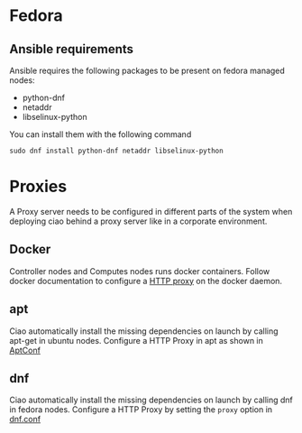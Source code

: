 # Fedora
## Ansible requirements
Ansible requires the following packages to be present on fedora managed nodes:
* python-dnf
* netaddr
* libselinux-python

You can install them with the following command
```
sudo dnf install python-dnf netaddr libselinux-python
```

# Proxies
A Proxy server needs to be configured in different parts of the system when deploying
ciao behind a proxy server like in a corporate environment.

## Docker
Controller nodes and Computes nodes runs docker containers. Follow docker documentation
to configure a [HTTP proxy](https://docs.docker.com/engine/admin/systemd/#/http-proxy) on
the docker daemon.

## apt
Ciao automatically install the missing dependencies on launch by calling apt-get
in ubuntu nodes. Configure a HTTP Proxy in apt as shown in [AptConf](https://wiki.debian.org/AptConf)

## dnf
Ciao automatically install the missing dependencies on launch by calling dnf
in fedora nodes. Configure a HTTP Proxy by setting the `proxy` option in [dnf.conf](http://dnf.readthedocs.io/en/latest/conf_ref.html#options-for-both-main-and-repo)
